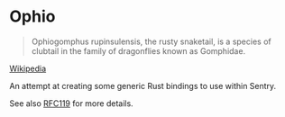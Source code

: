 # Ophio

> Ophiogomphus rupinsulensis, the rusty snaketail, is a species of clubtail in the family of dragonflies known as Gomphidae.

[Wikipedia](https://en.wikipedia.org/wiki/Ophiogomphus_rupinsulensis)

An attempt at creating some generic Rust bindings to use within Sentry.

See also [RFC119](https://github.com/getsentry/rfcs/pull/119) for more details.
